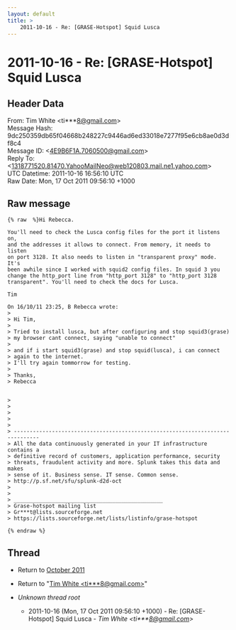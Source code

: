 ```yaml
---
layout: default
title: >
    2011-10-16 - Re: [GRASE-Hotspot] Squid Lusca
---
```


# 2011-10-16 - Re: [GRASE-Hotspot] Squid Lusca

## Header Data

From: Tim White \<ti***8@gmail.com\><br>
Message Hash: 9dc250359db65f04668b248227c9446ad6ed33018e7277f95e6cb8ae0d3df8c4<br>
Message ID: \<4E9B6F1A.7060500@gmail.com\><br>
Reply To: \<1318771520.81470.YahooMailNeo@web120803.mail.ne1.yahoo.com\><br>
UTC Datetime: 2011-10-16 16:56:10 UTC<br>
Raw Date: Mon, 17 Oct 2011 09:56:10 +1000<br>

## Raw message

```
{% raw  %}Hi Rebecca.

You'll need to check the Lusca config files for the port it listens on, 
and the addresses it allows to connect. From memory, it needs to listen 
on port 3128. It also needs to listen in "transparent proxy" mode. It's 
been awhile since I worked with squid2 config files. In squid 3 you 
change the http_port line from "http_port 3128" to "http_port 3128 
transparent". You'll need to check the docs for Lusca.

Tim

On 16/10/11 23:25, B Rebecca wrote:
>
> Hi Tim,
>
> Tried to install lusca, but after configuring and stop squid3(grase)
> my browser cant connect, saying "unable to connect"
>
> and if i start squid3(grase) and stop squid(lusca), i can connect 
> again to the internet.
> I'll try again tommorrow for testing.
>
> Thanks,
> Rebecca


>
>
>
>
>
> ------------------------------------------------------------------------------
> All the data continuously generated in your IT infrastructure contains a
> definitive record of customers, application performance, security
> threats, fraudulent activity and more. Splunk takes this data and makes
> sense of it. Business sense. IT sense. Common sense.
> http://p.sf.net/sfu/splunk-d2d-oct
>
>
> _______________________________________________
> Grase-hotspot mailing list
> Gr***t@lists.sourceforge.net
> https://lists.sourceforge.net/lists/listinfo/grase-hotspot

{% endraw %}
```

## Thread

+ Return to [October 2011](/archive/2011/10)

+ Return to "[Tim White <ti***8<span>@</span>gmail.com>](/authors/ti___8_at_gmail_com)"

+ _Unknown thread root_
  + 2011-10-16 (Mon, 17 Oct 2011 09:56:10 +1000) - Re: [GRASE-Hotspot] Squid Lusca - _Tim White \<ti***8@gmail.com\>_

